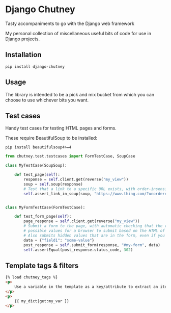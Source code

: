 # Django Chutney
Tasty accompaniments to go with the Django web framework

My personal collection of miscellaneous useful bits of code for use in Django projects.

## Installation

`pip install django-chutney`


## Usage

The library is intended to be a pick and mix bucket from which you can choose to use whichever bits you want.


## Test cases

Handy test cases for testing HTML pages and forms.

These require BeautifulSoup to be installed:
```
pip install beautifulsoup4>=4
```

```python
from chutney.test.testcases import FormTestCase, SoupCase

class MyTestCase(SoupSoup):

    def test_page(self):
        response = self.client.get(reverse("my_view"))
        soup = self.soup(response)
        # Test that a link to a specific URL exists, with order-insensitive query params
        self.assert_link_in_soup(soup, "https://www.thing.com/?unordered=query&params=value")


class MyFormTestCase(FormTestCase):

    def test_form_page(self):
        page_response = self.client.get(reverse("my_view"))
        # Submit a form to the page, with automatic checking that the values you're submitting are
        # possible values for a browser to submit based on the HTML of the form in the page.
        # Also submits hidden values that are in the form, even if you don't specific them.
        data = {"field1": "some-value"}
        post_response = self.submit_form(response, "#my-form", data)
        self.assertEqual(post_response.status_code, 302)
```


## Template tags & filters

```html
{% load chutney_tags %}
<p>
    Use a variable in the template as a key/attribute to extract an item from a dict/object:
</p>
<p>
    {{ my_dict|get:my_var }}
</p>
```
